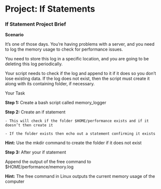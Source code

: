 # Project: If Statements
### If Statement Project Brief


**Scenario**

It’s one of those days. You’re having problems with a server, and you need to log the memory usage to check for performance issues.

You need to store this log in a specific location, and you are going to be deleting this log periodically.

Your script needs to check if the log and append to it if it does so you don’t lose existing data. If the log does not exist, then the script must create it along with its containing folder, if necessary.

Your Task

**Step 1:** Create a bash script called memory_logger

**Step 2:** Create an if statement

    - This will check if the folder $HOME/performance exists and if it doesn’t then create it

    - If the folder exists then echo out a statement confirming it exists

**Hint:** Use the mkdir command to create the folder if it does not exist

**Step 3:** After your if statement

Append the output of the free command to $HOME/performance/memory.log

**Hint:** The free command in Linux outputs the current memory usage of the computer